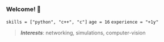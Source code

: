 ### Welcome! 🤗
`skills = ["python", "c++", "c"]`
`age = 16`
`experience = "+1y"`
> _**Interests**_: networking, simulations, computer-vision
